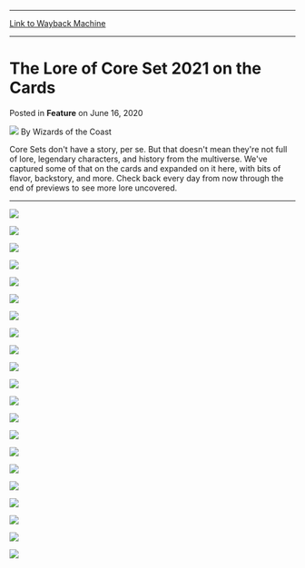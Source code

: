 
---
[Link to Wayback Machine](https://web.archive.org/web/20210430160058/https://magic.wizards.com/en/articles/archive/feature/lore-core-set-2021-cards-2020-06-16?src=M21_Product)

[_metadata_:author]:- "Wizards of the Coast"
[_metadata_:description]:- "Core Sets don't have a story, per se. But that doesn't mean they're not full of lore, so check back often to learn all about the new cards!"
[_metadata_:generator]:- "Drupal 7 (http://drupal.org)"
[_metadata_:node]:- "1503650"
[_metadata_:publish_date]:- "2020-06-16"
[_metadata_:source]:- "div-main-content"
[_metadata_:title]:- "The Lore of Core Set 2021 on the Cards"
[_metadata_:wayback_capture_timestamp]:- "2021-04-30 16:00:58"
[_metadata_:wayback_raw_url]:- "https://web.archive.org/web/20210430160058id_/https://magic.wizards.com/en/articles/archive/feature/lore-core-set-2021-cards-2020-06-16?src=M21_Product"
[_metadata_:wayback_url]:- "https://magic.wizards.com/en/articles/archive/feature/lore-core-set-2021-cards-2020-06-16?src=M21_Product"
---


The Lore of Core Set 2021 on the Cards
======================================



 Posted in **Feature**
 on June 16, 2020 






![](https://media.magic.wizards.com/styles/auth_small/public/images/person/wizards_author.jpg)
By Wizards of the Coast











Core Sets don't have a story, per se. But that doesn't mean they're not full of lore, legendary characters, and history from the multiverse. We've captured some of that on the cards and expanded on it here, with bits of flavor, backstory, and more. Check back every day from now through the end of previews to see more lore uncovered.




---

![](https://media.wizards.com/2020/images/daily/M21_Preview_Plan_NOT_Teferi_graphics%20(13).png)


![](https://media.wizards.com/2020/images/daily/M21_Preview_Plan_NOT_Teferi_graphics%20(14).png)


![](https://media.wizards.com/2020/images/daily/M21_Preview_Plan_NOT_Teferi_graphics%20(15).png)


![](https://media.wizards.com/2020/images/daily/M21_Preview_Plan_NOT_Teferi_graphics%20(19).png)


![](https://media.wizards.com/2020/images/daily/subira27sajYYdns.png)


![](https://media.wizards.com/2020/images/daily/kaervek3Yhs28UdS.png)


![](https://media.wizards.com/2020/images/daily/niambi2Tyw435Ys.png)


![](https://media.wizards.com/2020/images/daily/radha2Ysu938Uy.png)


![](https://media.wizards.com/2020/images/daily/barrin98Ysus72BHS.png)


![](https://media.wizards.com/2020/images/daily/M21_Preview_Plan_NOT_Teferi_graphics%20(9).png)


![](https://media.wizards.com/2020/images/daily/M21_Preview_Plan_NOT_Teferi_graphics%20(3).png)


![](https://media.wizards.com/2020/images/daily/standard83uhyYDhs8.png)


![](https://media.wizards.com/2020/images/daily/M21_Preview_Plan_NOT_Teferi_graphics%20(12).png)


![](https://media.wizards.com/2020/images/daily/M21_Preview_Plan_NOT_Teferi_graphics%20(10).png)


![](https://media.wizards.com/2020/images/daily/M21_Preview_Plan_NOT_Teferi_graphics%20(11).png)


![](https://media.wizards.com/2020/images/daily/M21_Preview_Plan_NOT_Teferi_graphics%20(1).png)


![](https://media.wizards.com/2020/images/daily/solidarity783ysdYDGs.png)


![](https://media.wizards.com/2020/images/daily/M21_Preview_Plan_NOT_Teferi_graphics%20(5).png)


![](https://media.wizards.com/2020/images/daily/incinerator847hsyay77.png)


![](https://media.wizards.com/2020/images/daily/garruk27UUdshY.png)


![](https://media.wizards.com/2020/images/daily/harbinger9hhYsdh34.png)







